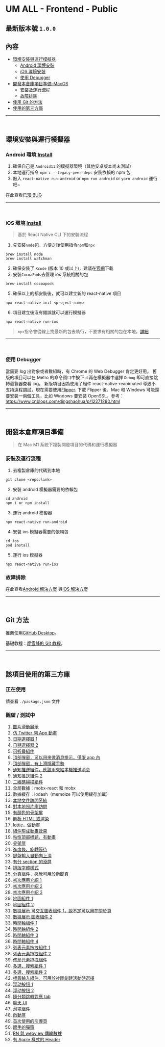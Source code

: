 # UM ALL - Frontend - Public

## 最新版本號 `1.0.0`

## 內容

-   [環境安裝與運行模擬器](#環境安裝與運行模擬器)
    -   [Android 環境安裝](#android環境-install)
    -   [iOS 環境安裝](#ios環境-install)
    -   [使用 Debugger](#使用debugger)
-   [開發本倉庫項目準備-MacOS](#開發本倉庫項目準備)
    -   [安裝及運行流程](#安裝及運行流程)
    -   [故障排除](#故障排除)
-   [使用 Git 的方法](#git方法)
-   [使用的第三方庫](#該項目使用的第三方庫)

---

&nbsp;

## 環境安裝與運行模擬器

### Android 環境 [Install](https://reactnative.dev/docs/environment-setup)

1. 確保自己是 `Android11` 的模擬器環境（其他安卓版本尚未測試）
2. 本地運行指令 `npm i --legacy-peer-deps` 安裝依賴的 npm 包
3. 敲入 `react-native run-android` or `npm run android` or `yarn android` 運行吧~

在此查看[已知 BUG](https://github.com/UM-ARK/UM-All-Frontend/blob/master/debugging_doc.md#android%E9%96%8B%E7%99%BC%E7%92%B0%E5%A2%83)

---

&nbsp;

### iOS 環境 [Install](https://reactnative.dev/docs/environment-setup)

> 基於 React Native CLI 下的安裝流程

1. 先安裝`node`包，方便之後使用指令`npm`和`npx`

```console
brew install node
brew install watchman
```

2. 確保安裝了 `Xcode` (版本 10 或以上)，建議在[官網](https://developer.apple.com/download/all/?q=Xcode)下載
3. 安裝`CocoaPods`去管理 ios 系統相關的包

```console
brew install cocoapods
```

5. 確保以上的都安裝後，就可以建立新的 react-native 項目

```console
npx react-native init <project-name>
```

6. 項目建立後沒有錯誤就可以運行模擬器

```console
npx react-native run-ios
```

> `npx`指令會從線上找最新的包去執行，不要求有相關的包在本地。[詳細](https://www.reddit.com/r/reactnative/comments/hmqvcm/why_is_npx_react_native_preferred_over_installing/)

---

&nbsp;

### 使用 Debugger

當需要 log 出對象或者數組時，有 Chrome 的 Web Debugger 肯定更好用。
舊版的項目可以在 Metro 的命令窗口中按下 `d` 再在模擬器中選擇 `Debug` 即可直接跳轉瀏覽器查看 log。
新版項目因為使用了組件 react-native-reanimated 導致不支持遠程調試，現在需要使用[Flipper](https://fbflipper.com/).
下載 Flipper 後，Mac 和 Windows 可能還要安裝一兩個工具，比如 Windows 要安裝 OpenSSL，參考：https://www.cnblogs.com/dingshaohua/p/12271280.html

---

&nbsp;

## 開發本倉庫項目準備

> 在 Mac M1 系統下複製開發項目的代碼和運行模擬器

### 安裝及運行流程

1. 去複製倉庫的代碼到本地

```console
git clone <repo:link>
```

2. 安裝 android 模擬器需要的依賴包

```console
cd android
npm i or npm install
```

3. 運行 android 模擬器

```console
npx react-native run-android
```

4. 安裝 ios 模擬器需要的依賴包

```console
cd ios
pod install
```

5. 運行 ios 模擬器

```console
npx react-native run-ios
```

### 故障排除

在此查看[Android 解決方案](https://github.com/UM-ARK/UM-All-Frontend/blob/master/debugging_doc.md#android)
與[iOS 解決方案](https://github.com/UM-ARK/UM-All-Frontend/blob/master/debugging_doc.md#ios)

---

&nbsp;

## Git 方法

推薦使用[GitHub Desktop](https://desktop.github.com/)。

基礎教程：[廖雪峰的 Git 教程](https://www.liaoxuefeng.com/wiki/896043488029600)。

---

&nbsp;

## 該項目使用的第三方庫

### 正在使用

請查看 `./package.json` 文件

### 觀望 / 測試中

1. [圖片滑動展示](https://github.com/callstack/react-native-pager-view)
1. [仿 Twitter 開 App 動畫](https://github.com/fabio-alss-freitas/react-native-animated-splash-screen)
1. [日期選擇器 1](https://github.com/mmazzarolo/react-native-modal-datetime-picker)
1. [日期選擇器 2](https://github.com/wix/react-native-calendars)
1. [可折疊組件](https://github.com/oblador/react-native-collapsible)
1. [頂部彈窗，可以用來做消息提示，僅限 app 內](https://github.com/calintamas/react-native-toast-message)
1. [頂部彈窗，有上滑隱藏手勢](https://github.com/testshallpass/react-native-dropdownalert)
1. [通知推送組件，應該用來給本機推送消息](https://github.com/wix/react-native-notifications)
1. [通知推送組件 2](https://github.com/zo0r/react-native-push-notification)
1. [二維碼掃描組件](https://github.com/moaazsidat/react-native-qrcode-scanner)
1. 全局數據：mobx-react 和 mobx
1. 數據緩存：lodash（memoize 可以使用緩存加載）
1. [本地文件訪問系統](https://github.com/itinance/react-native-fs)
1. [對本地照片庫訪問](https://github.com/react-native-cameraroll/react-native-cameraroll)
1. [有顏色的骨架屏](https://github.com/FullstackStation/react-native-svg-animated-linear-gradient)
1. [解析 HTML 或渲染](https://github.com/meliorence/react-native-render-html)
1. [lottie，做動畫](https://github.com/lottie-react-native/lottie-react-native)
1. [組件現成動畫效果](https://github.com/oblador/react-native-animatable)
1. [粘性頂部標題，有動畫](https://github.com/netguru/sticky-parallax-header)
1. [骨架屏](https://github.com/danilowoz/react-content-loader)
1. [進度條、旋轉等待](https://github.com/oblador/react-native-progress)
1. [鍵盤輸入自動向上頂](https://github.com/APSL/react-native-keyboard-aware-scroll-view)
1. [有分 section 的滾屏](https://bolan9999.github.io/react-native-largelist/#/zh-cn/V3/GettingStart)
1. [排版字體樣式](https://github.com/hectahertz/react-native-typography)
1. [分頁組件，感覺可用於新聞頁](https://github.com/garrettmac/react-native-pagination)
1. [初次應用介紹 1](https://github.com/jfilter/react-native-onboarding-swiper)
1. [初次應用介紹 2](https://github.com/xcarpentier/rn-tourguide)
1. [初次應用介紹 3](https://github.com/mohebifar/react-native-copilot)
1. [地圖組件 1](https://github.com/react-native-maps/react-native-maps)
1. [地圖組件 2](https://github.com/rnmapbox/maps)
1. [數據展示 可交互圖表組件 1，說不定可以用在關於頁](https://github.com/Abhinandan-Kushwaha/react-native-gifted-charts)
1. [數據展示 圖表組件 2](https://github.com/indiespirit/react-native-chart-kit)
1. [時間軸組件 1](https://github.com/eugnis/react-native-timeline-flatlist)
1. [時間軸組件 2](https://github.com/WrathChaos/react-native-beautiful-timeline)
1. [時間軸組件 3](https://github.com/24ark/react-native-step-indicator)
1. [時間軸組件 4](https://github.com/Syntax00/react-native-just-timeline)
1. [列表元素拖拽組件 1](https://github.com/computerjazz/react-native-draggable-flatlist)
1. [列表元素拖拽組件 2](https://github.com/gitim/react-native-sortable-list)
1. [佈局元素拖拽組件](https://github.com/mochixuan/react-native-drag-sort)
1. [多選、搜索組件 1](https://github.com/renrizzolo/react-native-sectioned-multi-select)
1. [多選、搜索組件 2](https://github.com/toystars/react-native-multiple-select)
1. [標籤輸入組件，可用於社團創建活動時選擇](https://github.com/jimmybengtsson/react-native-tags-input)
1. [浮动按钮 1](https://github.com/mastermoo/react-native-action-button)
1. [浮动按钮 2](https://github.com/santomegonzalo/react-native-floating-action)
1. [隨分類跳轉對應 tab](https://github.com/bogoslavskiy/react-native-tabs-section-list)
1. [聊天 UI](https://github.com/FaridSafi/react-native-gifted-chat)
1. [滑塊組件](https://github.com/leecade/react-native-swiper)
1. [啟動屏](https://github.com/crazycodeboy/react-native-splash-screen)
1. [首次使用的引導頁](https://github.com/FuYaoDe/react-native-app-intro)
1. [跟手的彈窗](https://github.com/oblador/react-native-lightbox)
1. [RN 與 webview 傳輸數據](https://github.com/alinz/react-native-webview-bridge)
1. [有 Apple 樣式的 Header](https://github.com/WrathChaos/react-native-header-view)
